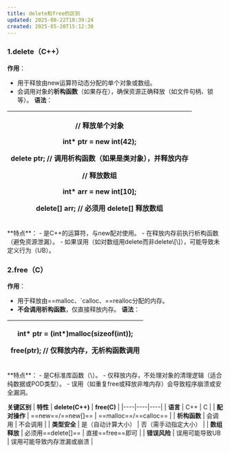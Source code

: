 ```yaml
---
title: delete和free的区别
updated: 2025-08-22T18:39:24
created: 2025-05-20T15:12:30
---
```


### 1.delete（C++）
**作用**：
- 用于释放由new运算符动态分配的单个对象或数组。
- 会调用对象的**析构函数**（如果存在），确保资源正确释放（如文件句柄、锁等）。
**语法**：
<table>
<colgroup>
<col style="width: 100%" />
</colgroup>
<thead>
<tr class="header">
<th><p>// 释放单个对象</p>
<p>int* ptr = new int(42);</p>
<p>delete ptr; // 调用析构函数（如果是类对象），并释放内存</p>
<p>// 释放数组</p>
<p>int* arr = new int[10];</p>
<p>delete[] arr; // 必须用 delete[] 释放数组</p></th>
</tr>
</thead>
<tbody>
</tbody>
</table>
**特点**：
- 是C++的运算符，与new配对使用。
- 在释放内存前执行析构函数（避免资源泄漏）。
- 如果误用（如对数组用delete而非delete\[\]），可能导致未定义行为（UB）。

### 2.free（C）
**作用**：
- 用于释放由==<sub></sub>​malloc、\`calloc、​<sub></sub>==realloc分配的内存。
- **不会调用析构函数**，仅直接释放内存。
**语法**：
<table>
<colgroup>
<col style="width: 100%" />
</colgroup>
<thead>
<tr class="header">
<th><p>int* ptr = (int*)malloc(sizeof(int));</p>
<p>free(ptr); // 仅释放内存，无析构函数调用</p></th>
</tr>
</thead>
<tbody>
</tbody>
</table>
**特点**：
- 是C标准库函数（\<stdlib.h\>）。
- 仅释放内存，不处理对象的清理逻辑（适合纯数据或POD类型）。
- 误用（如重复free或释放非堆内存）会导致程序崩溃或安全漏洞。

**关键区别**
| **特性** | **delete(C++)** | **free(C)** |
|----|----|----|
| **语言** | C++ | C |
| **配对操作** | ==new==/==new\[\]== | ==malloc==/==calloc== |
| **析构函数** | 会调用 | 不会调用 |
| **类型安全** | 是（自动计算大小） | 否（需手动指定大小） |
| **数组释放** | 必须用==delete\[\]== | 直接==free==即可 |
| **错误风险** | 误用可能导致UB | 误用可能导致内存泄漏或崩溃 |
